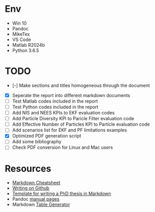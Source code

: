 # Env
- Win 10
- Pandoc
- MikeTex
- VS Code
- Matlab R2024b
- Python 3.6.5

# TODO
- [-] Make sections and titles homogeneous through the document
- [x] Seperate the report into different markdown documents
- [ ] Test Matlab codes included in the report
- [ ] Test Python codes included in the report
- [ ] Add NIS and NEES KPIs to EKF evaluation codes
- [ ] Add Particle Diversity KPI to Paricle Filter evaluation code
- [ ] Add Effective Number of Particles KPI to Particle evaluation code
- [ ] Add scenarios list for EKF and PF limitations examples
- [x] Optimized PDF generation script
- [ ] Add some bibliography
- [ ] Check PDF conversion for Linux and Mac users

# Resources
- [Markdown Cheatsheet](https://github.com/adam-p/markdown-here/wiki/Markdown-Cheatsheet)
- [Writing on Github](https://docs.github.com/en/get-started/writing-on-github)
- [Template for writing a PhD thesis in Markdown](https://github.com/tompollard/phd_thesis_markdown)
- Pandoc [manual pages](https://pandoc.org/MANUAL.html)
- Markdown [Table Generator](https://www.tablesgenerator.com/markdown_tables)


